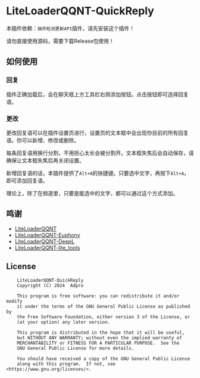 # LiteLoaderQQNT-QuickReply

本插件依赖：`插件检测更新API`插件，请先安装这个插件！

请勿直接使用源码，需要下载Release包使用！

## 如何使用

### 回复

插件正确加载后，会在聊天框上方工具栏右侧添加按钮。点击按钮即可选择回复语。

### 更改

更改回复语可以在插件设置页进行，设置页的文本框中会出现你目前的所有回复语。你可以新增、修改或删除。

每条回复语用换行分割，不用担心太长会被分割开。文本框失焦后会自动保存，请确保让文本框失焦后再关闭设置。

新增回复语的话，本插件提供了`Alt+A`的快捷键。只要选中文字，再按下`Alt+A`，即可添加回复语。

理论上，除了在频道里，只要是能选中的文字，都可以通过这个方式添加。

## 鸣谢
* [LiteLoaderQQNT](https://github.com/LiteLoaderQQNT/LiteLoaderQQNT/)
* [LiteLoaderQQNT-Euphony](https://github.com/xtaw/LiteLoaderQQNT-Euphony)
* [LiteLoaderQQNT-DeepL](https://github.com/MUKAPP/LiteLoaderQQNT-DeepL)
* [LiteLoaderQQNT-lite_tools](https://github.com/xiyuesaves/LiteLoaderQQNT-lite_tools)

## License
```
    LiteLoaderQQNT-QuickReply
    Copyright (C) 2024  Adpro

    This program is free software: you can redistribute it and/or modify
    it under the terms of the GNU General Public License as published by
    the Free Software Foundation, either version 3 of the License, or
    (at your option) any later version.

    This program is distributed in the hope that it will be useful,
    but WITHOUT ANY WARRANTY; without even the implied warranty of
    MERCHANTABILITY or FITNESS FOR A PARTICULAR PURPOSE.  See the
    GNU General Public License for more details.

    You should have received a copy of the GNU General Public License
    along with this program.  If not, see <https://www.gnu.org/licenses/>.
```
